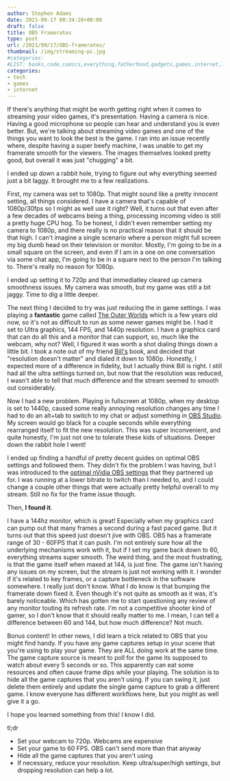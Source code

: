 ```yaml
---
author: Stephen Adams
date: 2021-09-17 08:34:28+00:00
draft: false
title: OBS Framerates
type: post
url: /2021/09/17/OBS-framerates/
thumbnail: /img/streaming-pc.jpg
#categories:
#LIST: books,code,comics,everything,fatherhood,gadgets,games,internet,life,movies,music,nerd,podcasting,politics,random,science,tech,tv,video,work,writing
categories:
- tech
- games
- internet
---
```


If there's anything that might be worth getting right when it comes to streaming your video games, it's presentation. Having a camera is nice. Having a good microphone so people can hear and understand you is even better. But, we're talking about streaming video games and one of the things you want to look the best is the game. I ran into an issue recently where, despite having a super beefy machine, I was unable to get my framerate smooth for the viewers. The images themselves looked pretty good, but overall it was just "chugging" a bit.

I ended up down a rabbit hole, trying to figure out why everything seemed just a bit laggy. It brought me to a few realizations.

First, my camera was set to 1080p. That might sound like a pretty innocent setting, all things considered. I have a camera that's capable of 1080p/30fps so I might as well use it right? Well, it turns out that even after a few decades of webcams being a thing, processing incoming video is still a pretty huge CPU hog. To be honest, I didn't even remember setting my camera to 1080p, and there really is no practical reason that it should be that high. I can't imagine a single scenario where a person might full screen my big dumb head on their television or monitor. Mostly, I'm going to be in a small square on the screen, and even if I am in a one on one conversation via some chat app, I'm going to be in a square next to the person I'm talking to. There's really no reason for 1080p. 

I ended up setting it to 720p and that immediatley cleared up camera smoothness issues. My camera was smooth, but my game was still a bit jaggy. Time to dig a little deeper.

The next thing I decided to try was just reducing the in game settings. I was playing a **fantastic** game called [The Outer Worlds](https://outerworlds.obsidian.net/en/enter)  which is a few years old now, so it's not as difficult to run as some newer games might be. I had it set to Ultra graphics, 144 FPS, and 1440p resolution. I have a graphics card that can do all this and a monitor that can support, so, much like the webcam, why not? Well, I figured it was worth a shot dialing things down a little bit. I took a note out of my friend [Bill's](https://www.youtube.com/NerdNest) book, and decided that "resolution doesn't matter" and dialed it down to 1080p. Honestly, I expected more of a difference in fidelity, but I actually think Bill is right. I still had all the ultra settings turned on, but now that the resolution was reduced, I wasn't able to tell that much difference and the stream seemed to smooth out considerably.

Now I had a new problem. Playing in fullscreen at 1080p, when my desktop is set to 1440p, caused some really annoying resolution changes any time I had to do an alt+tab to switch to my chat or adjust something in [OBS Studio](https://obsproject.com/). My screen would go black for a couple seconds while everything rearranged itself to fit the new resolution. This was super inconvenient, and quite honestly, I'm just not one to tolerate these kids of situations. Deeper down the rabbit hole I went!

I ended up finding a handful of pretty decent guides on optimal OBS settings and followed them. They didn't fix the problem I was having, but I was introduced to the [optimal nVidia OBS settings](https://www.nvidia.com/en-us/geforce/guides/broadcasting-guide/) that they partnered up for. I was running at a lower bitrate to twitch than I needed to, and I could change a couple other things that were actually pretty helpful overall to my stream. Still no fix for the frame issue though.

Then, **I found it**.

I have a 144hz monitor, which is great! Especially when my graphics card can pump out that many frames a second during a fast paced game. But it turns out that this speed just doesn't jive with OBS. OBS has a framerate range of 30 - 60FPS that it can push. I'm not entirely sure how all the underlying mechanisms work with it, but if I set my game back down to 60, everything streams super smooth. The weird thing, and the most frustrating, is that the game itself when maxed at 144, is just fine. The game isn't having any issues on my screen, but the stream is just not working with it. I wonder if it's related to key frames, or a capture bottleneck in the software somewhere. I really just don't know. What I do know is that bumping the framerate down fixed it. Even though it's not quite as smooth as it was, it's barely noticeable. Which has gotten me to start questioning any review of any monitor touting its refresh rate. I'm not a competitive shooter kind of gamer, so I don't know that it should really matter to me. I mean, I can tell a difference between 60 and 144, but how much difference? Not much.

Bonus content! In other news, I did learn a trick related to OBS that you might find handy. If you have any game captures setup in your scene that you're using to play your game. They are ALL doing work at the same time. The game capture source is meant to poll for the game its supposed to watch about every 5 seconds or so. This apparently can eat some resources and often cause frame dips while your playing. The solution is to hide all the game captures that you aren't using. If you can swing it, just delete them entirely and update the single game capture to grab a different game. I know everyone has different workflows here, but you might as well give it a go. 

I hope you learned something from this! I know I did.

tl;dr

* Set your webcam to 720p. Webcams are expensive
* Set your game to 60 FPS. OBS can't send more than that anyway
* Hide all the game captures that you aren't using 
* If necessary, reduce your resolution. Keep ultra/super/high settings, but dropping resolution can help a lot.
